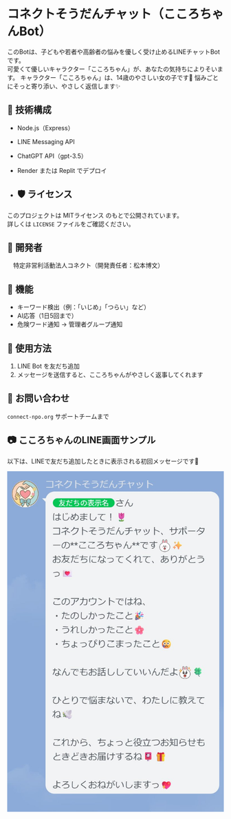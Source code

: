 # コネクトそうだんチャット（こころちゃんBot）

このBotは、子どもや若者や高齢者の悩みを優しく受け止めるLINEチャットBotです。  
可愛くて優しいキャラクター「こころちゃん」が、あなたの気持ちによりそいます。
キャラクター「こころちゃん」は、14歳のやさしい女の子です🌸
悩みごとにそっと寄り添い、やさしく返信します✨

## 🔧 技術構成
- Node.js（Express）
- LINE Messaging API
- ChatGPT API（gpt-3.5）
- Render または Replit でデプロイ

- ## 🛡️ ライセンス
このプロジェクトは MITライセンス のもとで公開されています。  
詳しくは `LICENSE` ファイルをご確認ください。

## 👤 開発者
　特定非営利活動法人コネクト（開発責任者：松本博文）

## 🚀 機能
- キーワード検出（例：「いじめ」「つらい」など）
- AI応答（1日5回まで）
- 危険ワード通知 → 管理者グループ通知

## 📎 使用方法
1. LINE Bot を友だち追加
2. メッセージを送信すると、こころちゃんがやさしく返事してくれます

## 💌 お問い合わせ
`connect-npo.org` サポートチームまで

## 📷 こころちゃんのLINE画面サンプル

以下は、LINEで友だち追加したときに表示される初回メッセージです🌸

![こころちゃんのLINE画面](./kokoro-line.jpg)

